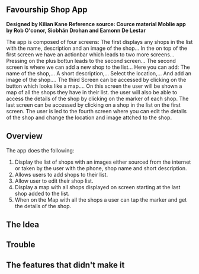 ## Favourship Shop App

**Designed by Kilian Kane** 
**Reference source: Cource material Moblie app by Rob O'conor, Siobhán Drohan and Eamonn De Lestar** 

The app is composed of four screens: 
The first displays any shops in the list with the name, description and an image of the shop... 
In the on top of the first screen we have an actionbar which leads to two more screens...
Pressing on the plus bottun leads to the second screen...
The second screen is where we can add a new shop to the list...
Here you can add:   The name of the shop,...
                    A short description,...
                    Select the location,...
                    And add an image of the shop....
The third Screen can be accessed by clicking on the button which looks like a map.... 
On this screen the user will be shown a map of all the shops they have in their list. the user will also be able to access the details of the shop by clicking on the marker of each shop.
The last screen can be accessed by clicking on a shop in the list on the first screen. The user is led to the fourth screen where you can edit the details of the shop and change the location and image attched to the shop.  



## Overview
The app does the following:

1. Display the list of shops with an images either sourced from the internet or taken by the user with the phone, shop name and short description.
2. Allows users to add shops to their list.
3. Allow user to edit their shop list.
4. Display a map with all shops displayed on screen starting at the last shop added to the list.
5. When on the Map with all the shops a user can tap the marker and get the details of the shop.

## The Idea

## Trouble

## The features that didn't make it 
